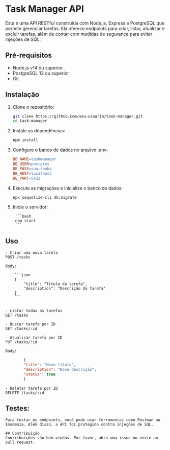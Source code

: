 # Task Manager API

Esta é uma API RESTful construída com Node.js, Express e PostgreSQL que permite gerenciar tarefas. Ela oferece endpoints para criar, listar, atualizar e excluir tarefas, além de contar com medidas de segurança para evitar injeções de SQL.

## Pré-requisitos

- Node.js v14 ou superior
- PostgreSQL 13 ou superior
- Git

## Instalação

1. Clone o repositório:
   ```bash
   git clone https://github.com/seu-usuario/task-manager.git
   cd task-manager
   ```

2. Instale as dependências:

    ```bash
    npm install
    ```

3. Configure o banco de dados no arquivo .env:

    ```makefile
    DB_NAME=taskmanager
    DB_USER=postgres
    DB_PASS=sua-senha
    DB_HOST=localhost
    DB_PORT=5432 
    ```        

4. Execute as migrações e inicialize o banco de dados:

    ```bash
    npx sequelize-cli db:migrate 
    ```

5. Inicie o servidor:

        ```bash
        npm start
        ```

## Uso
    
    - Criar uma nova tarefa
    POST /tasks

    Body:

        ```json
        {
            "title": "Título da tarefa",
            "description": "Descrição da tarefa"
        }
        ```


    - Listar todas as tarefas
    GET /tasks

    - Buscar tarefa por ID
    GET /tasks/:id

    - Atualizar tarefa por ID
    PUT /tasks/:id

    Body: 
    
```json
        {
        "title": "Novo título",
        "description": "Nova descrição",
        "status": true
        } 
```

    - Deletar tarefa por ID
    DELETE /tasks/:id

## Testes:

    Para testar os endpoints, você pode usar ferramentas como Postman ou Insomnia. Além disso, a API foi protegida contra injeções de SQL.

    ## Contribuição
    Contribuições são bem-vindas. Por favor, abra uma issue ou envie um pull request.
